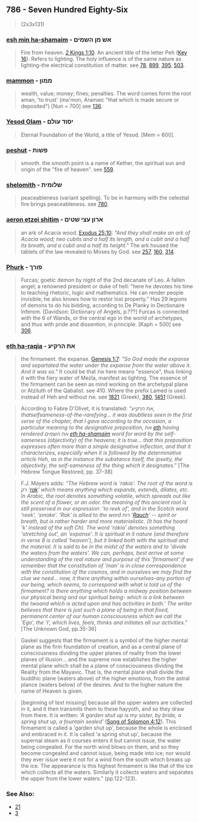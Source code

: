 ## 786 - Seven Hundred Eighty-Six
> (2x3x131)

### [esh min ha-shamaim](/keys/ASh.MN.HShMIM) - אש מן השמים
> Fire from heaven. [2 Kings 1:10](http://biblehub.com/2_kings/1-10.htm). An ancient title of the letter Peh ([Key 16](16)). Refers to lighting. The holy influence is of the same nature as lighting-the electrical constitution of matter. see [78](78), [899](899), [395](395), [503](503).

### [mammon](/keys/MMVNf) - ממון
> wealth, value; money; fines; penalties. The word comes form the root aman, 'to trust' (ma'mon, Aramaic "that which is made secure or deposited") [Nun = 700] see [136](136).

### [Yesod Olam](/keys/ISVD.OVLMf) - יסוד עולם
> Eternal Foundation of the World, a title of Yesod. [Mem = 600].

### [peshut](/keys/PShVTh) - פשות
> smooth. the smooth point is a name of Kether, the spiritual sun and origin of the "fire of heaven". see [559](559).

### [shelomith](/keys/ShLVMITh) - שלומית
> peaceableness (variant spelling). To be in harmony with the celestial fire brings peaceableness. see [780](780).

### [aeron etzei shitim](/keys/ARVN.OTzI.ShTIM) - ארון עצי שטים
> an ark of Acacia wood. [Exodus 25:10](http://biblehub.com/exodus/25-10.htm): *"And they shall make an ark of Acacia wood; two cubits and a half its length, and a cubit and a half its breath, and a cubit and a half its height."* The ark housed the tablets of the law revealed to Moses by God. see [257](257), [160](160), [314](314).

### [Phurk](/keys/PVRKf) - פורך
> Furcas; goetic demon by night of the 2nd decanate of Leo. A fallen angel; a renowned president or duke of hell: "here he devotes his time to teaching rhetoric, logic and mathematics. He can render people invisible; he also knows how to restor lost property." Has 29 legions of demons to do his bidding, according to De Planky in Dectionaire Inferom. [Davidson: Dictionary of Angels, p.???] Furcas is connected with the 6 of Wands, or the central ego in the world of archetypes, and thus with pride and dissention, in principle. [Kaph = 500] see [306](306).

### [eth ha-raqia](/keys/ATh.HRQIO) - את הרקיע
> the firmament. the expanse. [Genesis 1:7](http://biblehub.com/genesis/1-7.htm): *"So God made the expanse and separtated the water under the expanse from the water above it. And it was so."* It could be that את here means "essence", thus linking it with the fiery water of Mezla, manifest as lighting. The essence of the firmament can be seen as mind working on the archetypal plane or Atziluth of the Qabalist. see 410. Where the prefix Lamed is used instead of Heh and without את. see [1821](1821) (Greek), [380](380), [1451](1451) (Greek).

> According to Fabre D'Olivet, it is translated: *"את הרקיע, thatselfsameness-of-the-rarefying... it was doubtless seen in the first verse of the chapter, that I gave according to the occasion, a particular meaning to the designative preposition, את [eth](/keys/ATh) having rendered את השמים [eth ha-shamaim](/keys/ATh.HShMIM) word for word by the self-sameness (objectivity) of the heavens; it is true... that this preposition expresses often more than a simple designative inflection, and that it characterizes, especially when it is followed by the determinative article Heh, as in the instance the substance itself, the ipseity, the objectivity, the self-sameness of the thing which it designates."* [The Hebrew Tongue Restored, pp. 37-38]

> F.J. Mayers adds: *"The Hebrew word is 'rakia'. The root of the word is רק '[rak](/keys/RQ)' which means anything which expands, extends, dilates, etc. In Arabic, the root denotes something volatile, which spreads out like the scent of a flower, or an odor. the meaning of this ancient root is still preserved in our expression: 'to reek of', and in the Scotch word 'reek', 'smoke'. 'Rak' is allied to the word רוח '[Rauch](/keys/RVCh)' -- spirit or breath, but is rather harder and more materialistic. (It has the heard 'k' instead of the soft Ch). The word 'rakia' denotes something 'stretching out', an 'expanse'. It is spiritual in it nature (and therefore in verse 8 is called 'heaven'), but it linked both with the spiritual and the material. It is said to be in the midst of the waters and to 'divide the waters from the waters'. We can, perhaps, best arrive at some understanding of the real nature and purpose of this 'firmament' if we remember that the constitution of 'man' is in close correspondence with the constitution of the cosmos, and in ourselves we may find the clue we need... now, it there anything within ourselves-any portion of our being, which seems, to correspond with what is told us of the firmament? Is there anything which holds a midway position between our physical being and our spiritual being- which is a link between the twoand which is acted upon and has activities in both.' The writer believes that there is just such a plane of being in that fixed, permanent center of our human consciousness which we call the 'Ego', the 'I', which lives, feels, thinks and initiates all our activities."* [The Unknown God, pp.35-36]

> Gaskel suggests that the firmament is a symbol of the higher mental plane as the firm foundation of creation, and as a central plane of consciousness dividing the upper planes of reality from the lower planes of illusion... and the supreme now establishes the higher mental plane which shall be a plane of consciousness dividing the Reality from the Mayavic. That is, the mental plane shall divide the buddhic plane (waters above) of the higher emotions, from the astral plance (waters below) of the desires. And to the higher nature the name of Heaven is given.

> [beginning of text missing] because all the upper waters are collected in it, and it then transmits them to these hayyoth, and so they draw from there. It is written: *'A garden shut up is my sister, by bride, a spring shut up, a fountain sealed'* ([Song of Solomon 4:12](http://biblehub.com/songs/4-12.htm)). This firmament is called a 'garden shut up', because the whole is enclosed and embraced in it. It is called 'a spring shut up', because the supernal steam as it courses enters it but cannot issue, the water being congealed. For the north wind blows on them, and so they become congealed and cannot issue, being made into ice; nor would they ever issue were it not for a wind from the south which breaks up the ice. The appearance is this highest firmament is like that of the ice which collects all the waters. Similarly it collects waters and separates the upper from the lower waters." (pp.122-123).

### See Also:

- [21](21)
- [3](3)